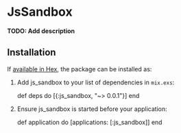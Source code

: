# JsSandbox

**TODO: Add description**

## Installation

If [available in Hex](https://hex.pm/docs/publish), the package can be installed as:

  1. Add js_sandbox to your list of dependencies in `mix.exs`:

        def deps do
          [{:js_sandbox, "~> 0.0.1"}]
        end

  2. Ensure js_sandbox is started before your application:

        def application do
          [applications: [:js_sandbox]]
        end


